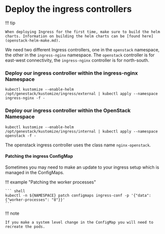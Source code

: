 # Deploy the ingress controllers

!!! tip

    When deploying Ingress for the first time, make sure to build the helm charts. Information on building the helm charts can be [found here](openstack-helm-make.md).

We need two different Ingress controllers, one in the `openstack` namespace, the other in the `ingress-nginx` namespace. The `openstack` controller is for east-west connectivity, the `ingress-nginx` controller is for north-south.

### Deploy our ingress controller within the ingress-nginx Namespace

``` shell
kubectl kustomize --enable-helm /opt/genestack/kustomize/ingress/external | kubectl apply --namespace ingress-nginx -f -
```

### Deploy our ingress controller within the OpenStack Namespace

``` shell
kubectl kustomize --enable-helm /opt/genestack/kustomize/ingress/internal | kubectl apply --namespace openstack -f -
```

The openstack ingress controller uses the class name `nginx-openstack`.

#### Patching the ingress ConfigMap

Sometimes you may need to make an update to your ingress setup which is managed in the ConfigMaps.

!!! example "Patching the worker processes"

    ``` shell
    kubectl -n ${NAMESPACE} patch configmaps ingress-conf -p '{"data": {"worker-processes": "8"}}'
    ```

!!! note

    If you make a system level change in the ConfigMap you will need to recreate the pods.
